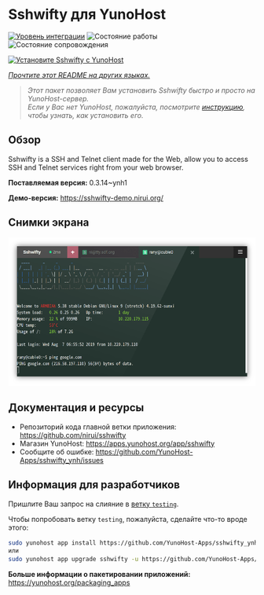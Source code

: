 <!--
Важно: этот README был автоматически сгенерирован <https://github.com/YunoHost/apps/tree/master/tools/readme_generator>
Он НЕ ДОЛЖЕН редактироваться вручную.
-->

# Sshwifty для YunoHost

[![Уровень интеграции](https://dash.yunohost.org/integration/sshwifty.svg)](https://ci-apps.yunohost.org/ci/apps/sshwifty/) ![Состояние работы](https://ci-apps.yunohost.org/ci/badges/sshwifty.status.svg) ![Состояние сопровождения](https://ci-apps.yunohost.org/ci/badges/sshwifty.maintain.svg)

[![Установите Sshwifty с YunoHost](https://install-app.yunohost.org/install-with-yunohost.svg)](https://install-app.yunohost.org/?app=sshwifty)

*[Прочтите этот README на других языках.](./ALL_README.md)*

> *Этот пакет позволяет Вам установить Sshwifty быстро и просто на YunoHost-сервер.*  
> *Если у Вас нет YunoHost, пожалуйста, посмотрите [инструкцию](https://yunohost.org/install), чтобы узнать, как установить его.*

## Обзор

Sshwifty is a SSH and Telnet client made for the Web, allow you to access SSH and Telnet services right from your web browser.

**Поставляемая версия:** 0.3.14~ynh1

**Демо-версия:** <https://sshwifty-demo.nirui.org/>

## Снимки экрана

![Снимок экрана Sshwifty](./doc/screenshots/Screenshot.png)

## Документация и ресурсы

- Репозиторий кода главной ветки приложения: <https://github.com/nirui/sshwifty>
- Магазин YunoHost: <https://apps.yunohost.org/app/sshwifty>
- Сообщите об ошибке: <https://github.com/YunoHost-Apps/sshwifty_ynh/issues>

## Информация для разработчиков

Пришлите Ваш запрос на слияние в [ветку `testing`](https://github.com/YunoHost-Apps/sshwifty_ynh/tree/testing).

Чтобы попробовать ветку `testing`, пожалуйста, сделайте что-то вроде этого:

```bash
sudo yunohost app install https://github.com/YunoHost-Apps/sshwifty_ynh/tree/testing --debug
или
sudo yunohost app upgrade sshwifty -u https://github.com/YunoHost-Apps/sshwifty_ynh/tree/testing --debug
```

**Больше информации о пакетировании приложений:** <https://yunohost.org/packaging_apps>
